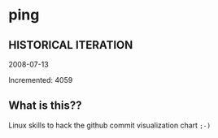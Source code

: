 # ping

## HISTORICAL ITERATION
2008-07-13

Incremented: 4059

## What is this?? 
Linux skills to hack the github commit visualization chart `;-)`

